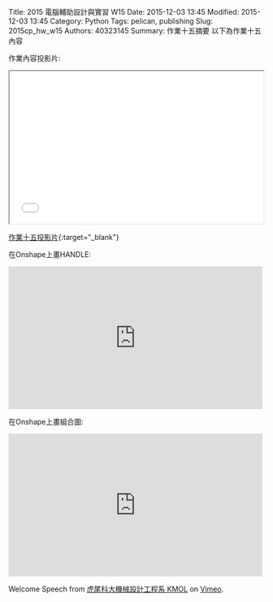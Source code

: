 Title: 2015  電腦輔助設計與實習  W15
Date: 2015-12-03 13:45
Modified: 2015-12-03 13:45
Category: Python
Tags: pelican, publishing
Slug: 2015cp_hw_w15
Authors: 40323145
Summary: 作業十五摘要
以下為作業十五內容

作業內容投影片:

<iframe src=" w15_simplest.html" width="500" height="300"></iframe>

[作業十五投影片](w15_simplest.html){:target="_blank"}

在Onshape上畫HANDLE:

<iframe src="https://player.vimeo.com/video/150401392" width="500" height="281" frameborder="0" webkitallowfullscreen mozallowfullscreen allowfullscreen></iframe>  
 

在Onshape上畫組合圖:
 
<iframe src="https://player.vimeo.com/video/" width="500" height="281" frameborder="0" webkitallowfullscreen mozallowfullscreen allowfullscreen></iframe>

Welcome Speech</a> from <a href="https://vimeo.com/user24079973">虎尾科大機械設計工程系 KMOL</a> on <a href="https://vimeo.com">Vimeo</a>.</p>
